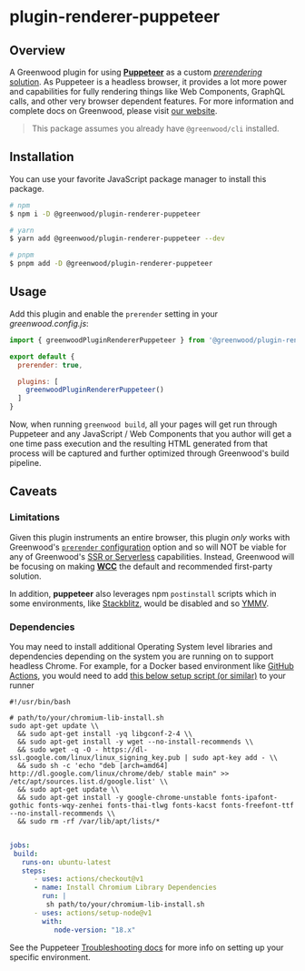 # plugin-renderer-puppeteer

## Overview

A Greenwood plugin for using [**Puppeteer**](https://pptr.dev) as a custom [_prerendering_ solution](https://greenwoodjs.dev/docs/reference/rendering-strategies/#prerendering).  As Puppeteer is a headless browser, it provides a lot more power and capabilities for fully rendering things like Web Components, GraphQL calls, and other very browser dependent features. For more information and complete docs on Greenwood, please visit [our website](https://www.greenwoodjs.dev).

> This package assumes you already have `@greenwood/cli` installed.

## Installation

You can use your favorite JavaScript package manager to install this package.

```bash
# npm
$ npm i -D @greenwood/plugin-renderer-puppeteer

# yarn
$ yarn add @greenwood/plugin-renderer-puppeteer --dev

# pnpm
$ pnpm add -D @greenwood/plugin-renderer-puppeteer
```

## Usage

Add this plugin and enable the `prerender` setting in your _greenwood.config.js_:

```javascript
import { greenwoodPluginRendererPuppeteer } from '@greenwood/plugin-renderer-puppeteer';

export default {
  prerender: true,

  plugins: [
    greenwoodPluginRendererPuppeteer()
  ]
}
```

Now, when running `greenwood build`, all your pages will get run through Puppeteer and any JavaScript / Web Components that you author will get a one time pass execution and the resulting HTML generated from that process will be captured and further optimized through Greenwood's build pipeline.

## Caveats

### Limitations

Given this plugin instruments an entire browser, this plugin _only_ works with Greenwood's [`prerender` configuration](https://greenwoodjs.dev/docs/reference/configuration/#prerender) option and so will NOT be viable for any of Greenwood's [SSR or Serverless](https://greenwoodjs.dev/docs/pages/server-rendering/) capabilities.  Instead, Greenwood will be focusing on making [**WCC**](https://github.com/ProjectEvergreen/wcc) the default and recommended first-party solution.

In addition, **puppeteer** also leverages npm `postinstall` scripts which in some environments, like [Stackblitz](https://github.com/ProjectEvergreen/greenwood/discussions/639), would be disabled and so [YMMV](https://dictionary.cambridge.org/us/dictionary/english/ymmv).


### Dependencies

You may need to install additional Operating System level libraries and dependencies depending on the system you are running on to support headless Chrome. For example, for a Docker based environment like [GitHub Actions](https://github.com/ProjectEvergreen/greenwood/blob/master/.github/workflows/ci.yml#L19), you would need to add [this below setup script (or similar)](https://github.com/ProjectEvergreen/greenwood/blob/master/.github/workflows/chromium-lib-install.sh) to your runner
```shell
#!/usr/bin/bash

# path/to/your/chromium-lib-install.sh
sudo apt-get update \\
  && sudo apt-get install -yq libgconf-2-4 \\
  && sudo apt-get install -y wget --no-install-recommends \\
  && sudo wget -q -O - https://dl-ssl.google.com/linux/linux_signing_key.pub | sudo apt-key add - \\
  && sudo sh -c 'echo "deb [arch=amd64] http://dl.google.com/linux/chrome/deb/ stable main" >> /etc/apt/sources.list.d/google.list' \\
  && sudo apt-get update \\
  && sudo apt-get install -y google-chrome-unstable fonts-ipafont-gothic fonts-wqy-zenhei fonts-thai-tlwg fonts-kacst fonts-freefont-ttf --no-install-recommends \\
  && sudo rm -rf /var/lib/apt/lists/*
```

```yml

jobs:
 build:
   runs-on: ubuntu-latest
   steps:
      - uses: actions/checkout@v1
      - name: Install Chromium Library Dependencies
        run: |
         sh path/to/your/chromium-lib-install.sh
      - uses: actions/setup-node@v1
        with:
           node-version: "18.x"

```

See the Puppeteer [Troubleshooting docs](https://github.com/puppeteer/puppeteer/blob/main/docs/troubleshooting.md) for more info on setting up your specific environment.